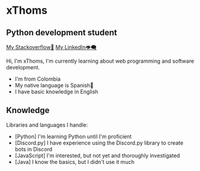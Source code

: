 # xThoms
## Python development student

[My Stackoverflow👀](https://stackoverflow.com/users/18253823/xthoms)
[My LinkedIn👁‍🗨](https://www.linkedin.com/in/thomas-serna-607650239/)

Hi, I'm xThoms, I'm currently learning about web programming and software development.

- I'm from Colombia
- My native language is Spanish🙂
- I have basic knowledge in English


## Knowledge

Libraries and languages I handle:

- [Python] I'm learning Python until I'm proficient
- [Discord.py] I have experience using the Discord.py library to create bots in Discord
- [JavaScript] I'm interested, but not yet and thoroughly investigated
- [Java] I know the basics, but I didn't use it much
